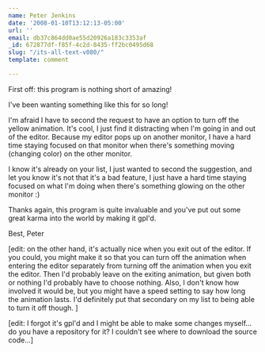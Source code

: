 ```yaml
---
name: Peter Jenkins
date: '2008-01-10T13:12:13-05:00'
url: ''
email: db37c864dd0ae55d20926a183c3353af
_id: 672877df-f85f-4c2d-8435-ff2bc0495d68
slug: "/its-all-text-v080/"
template: comment

---
```


First off: this program is nothing short of amazing!

I've been wanting something like this for so long!

I'm afraid I have to second the request to have an option to turn off the yellow animation. It's cool, I just find it distracting when I'm going in and out of the editor. Because my editor pops up on another monitor, I have a hard time staying focused on that monitor when there's something moving (changing color) on the other monitor. 

I know it's already on your list, I just wanted to second the suggestion, and let you know it's not that it's a bad feature, I just have a hard time staying focused on what I'm doing when there's something glowing on the other monitor :)

Thanks again, this program is quite invaluable and you've put out some great karma into the world by making it gpl'd.

Best,
Peter

[edit: on the other hand, it's actually nice when you exit out of the editor. If you could, you might make it so that you can turn off the animation when entering the editor separately from turning off the animation when you exit the editor. Then I'd probably leave on the exiting animation, but given both or nothing I'd probably have to choose nothing. Also, I don't know how involved it would be, but you might have a speed setting to say how long the animation lasts. I'd definitely put that secondary on my list to being able to turn it off though. ]

[edit: I forgot it's gpl'd and I might be able to make some changes myself... do you have a repository for it? I couldn't see where to download the source code...]
